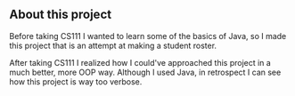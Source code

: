 ## About this project

Before taking CS111 I wanted to learn some of the basics of Java, so I made this project that is an attempt at making a student roster.

After taking CS111 I realized how I could've approached this project in a much better, more OOP way. Although I used Java, in retrospect I can see how this project is way too verbose. 
